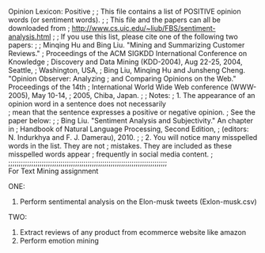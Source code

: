 Opinion Lexicon: Positive
;
; This file contains a list of POSITIVE opinion words (or sentiment words).
;
; This file and the papers can all be downloaded from 
;    http://www.cs.uic.edu/~liub/FBS/sentiment-analysis.html
;
; If you use this list, please cite one of the following two papers:
;
;   Minqing Hu and Bing Liu. "Mining and Summarizing Customer Reviews." 
;       Proceedings of the ACM SIGKDD International Conference on Knowledge 
;       Discovery and Data Mining (KDD-2004), Aug 22-25, 2004, Seattle, 
;       Washington, USA, 
;   Bing Liu, Minqing Hu and Junsheng Cheng. "Opinion Observer: Analyzing 
;       and Comparing Opinions on the Web." Proceedings of the 14th 
;       International World Wide Web conference (WWW-2005), May 10-14, 
;       2005, Chiba, Japan.
;
; Notes: 
;    1. The appearance of an opinion word in a sentence does not necessarily  
;       mean that the sentence expresses a positive or negative opinion. 
;       See the paper below:
;
;       Bing Liu. "Sentiment Analysis and Subjectivity." An chapter in 
;          Handbook of Natural Language Processing, Second Edition, 
;          (editors: N. Indurkhya and F. J. Damerau), 2010.
;
;    2. You will notice many misspelled words in the list. They are not 
;       mistakes. They are included as these misspelled words appear 
;       frequently in social media content. 
;
;;;;;;;;;;;;;;;;;;;;;;;;;;;;;;;;;;;;;;;;;;;;;;;;;;;;;;;;;;;;;;;;;;;;;;;;;;;;
<br>
For Text Mining assignment
 
 ONE:
1) Perform sentimental analysis on the Elon-musk tweets (Exlon-musk.csv)

 TWO:
1) Extract reviews of any product from ecommerce website like amazon
2) Perform emotion mining
